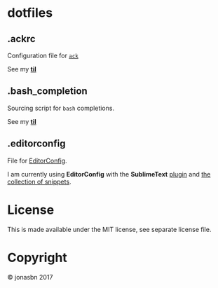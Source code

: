 # dotfiles

## .ackrc

Configuration file for [`ack`](http://beyondgrep.com/)

See my **[til](https://jonasbn.github.io/til/ack/define_a_custom_search_filetype_scope.html)**

## .bash_completion

Sourcing script for `bash` completions.

See my **[til](https://jonasbn.github.io/til/bash/create_dir_for_own_completions.html)**

## .editorconfig

File for [EditorConfig](http://editorconfig.org/).

I am currently using **EditorConfig** with the **SublimeText** [plugin](https://github.com/sindresorhus/editorconfig-sublime) and [the collection of snippets](https://github.com/mfuentesg/EditorConfigSnippets).

# License

This is made available under the MIT license, see separate license file.

# Copyright

©️ jonasbn 2017
